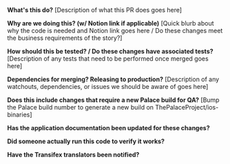**What's this do?**
[Description of what this PR does goes here]

**Why are we doing this? (w/ Notion link if applicable)**
[Quick blurb about why the code is needed and Notion link goes here / Do these changes meet the business requirements of the story?]

**How should this be tested? / Do these changes have associated tests?**
[Description of any tests that need to be performed once merged goes here]

**Dependencies for merging? Releasing to production?**
[Description of any watchouts, dependencies, or issues we should be aware of goes here]

**Does this include changes that require a new Palace build for QA?**
[Bump the Palace build number to generate a new build on ThePalaceProject/ios-binaries]

**Has the application documentation been updated for these changes?**

**Did someone actually run this code to verify it works?**

**Have the Transifex translators been notified?**
